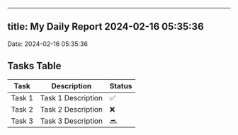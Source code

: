 
---
title: My Daily Report 2024-02-16 05:35:36
---

Date: 2024-02-16 05:35:36

## Tasks Table

| Task | Description | Status |
|------|-------------|--------|
| Task 1 | Task 1 Description | ✅ |
| Task 2 | Task 2 Description | ❌ |
| Task 3 | Task 3 Description | 🔜 |
